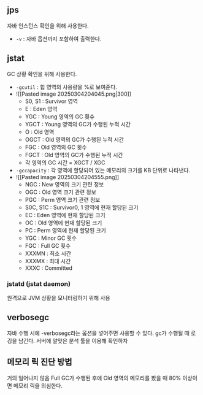 ## jps
자바 인스턴스 확인을 위해 사용한다.
- `-v` : 자바 옵션까지 포함하여 출력한다.
## jstat
GC 상황 확인을 위해 사용한다.
- `-gcutil` : 힙 영역의 사용량을 %로 보여준다.
- ![[Pasted image 20250304204045.png|300]]
	- S0, S1 : Survivor 영역
	- E : Eden 영역
	- YGC : Young 영역의 GC 횟수
	- YGCT : Young 영역의 GC가 수행된 누적 시간
	- O : Old 영역
	- OGCT : Old 영역의 GC가 수행된 누적 시간
	- FGC : Old 영역의 GC 횟수
	- FGCT : Old 영역의 GC가 수행된 누적 시간
	- 각 영역의 GC 시간  = XGCT / XGC
- `-gccapacity` : 각 영역에 할당되어 있는 메모리의 크기를 KB 단위로 나타낸다.
- ![[Pasted image 20250304204555.png]]
	- NGC : New 영역의 크기 관련 정보
	- OGC : Old 영역 크기 관련 정보
	- PGC : Perm 영역 크기 관련 정보
	- S0C, S1C : Survivor0, 1 영역에 현재 할당된 크기
	- EC : Eden 영역에 현재 할당된 크기
	- OC : Old 영역에 현재 할당된 크기
	- PC : Perm 영역에 현재 할당된 크기
	- YGC : Minor GC 횟수
	- FGC : Full GC 횟수
	- XXXMN : 최소 시간
	- XXXMX : 최대 시간
	- XXXC : Committed
### jstatd (jstat daemon)
원격으로 JVM 상황을 모니터링하기 위해 사용
## verbosegc
자바 수행 시에 -verbosegc라는 옵션을 넣어주면 사용할 수 있다.
gc가 수행될 때 로깅을 남긴다.
서버에 알맞은 분석 툴을 이용해 확인하자

## 메모리 릭 진단 방법
거의 일어나지 않음
Full GC가 수행된 후에 Old 영역의 메모리를 봤을 때 80% 이상이면 메모리 릭을 의심한다.